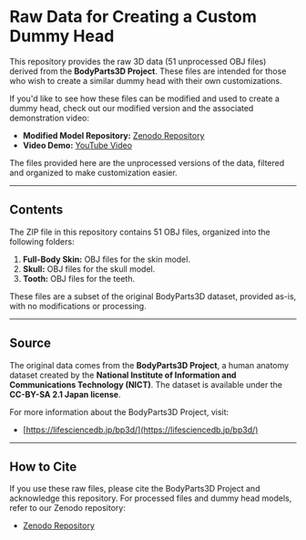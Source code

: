 # **Raw Data for Creating a Custom Dummy Head**

This repository provides the raw 3D data (51 unprocessed OBJ files) derived from the **BodyParts3D Project**. These files are intended for those who wish to create a similar dummy head with their own customizations.

If you'd like to see how these files can be modified and used to create a dummy head, check out our modified version and the associated demonstration video:

- **Modified Model Repository:** [Zenodo Repository](https://doi.org/10.5281/zenodo.13777788)  
- **Video Demo:** [YouTube Video](https://youtu.be/5bxazr6eseA)

The files provided here are the unprocessed versions of the data, filtered and organized to make customization easier.

---

## **Contents**

The ZIP file in this repository contains 51 OBJ files, organized into the following folders:
1. **Full-Body Skin:** OBJ files for the skin model.
2. **Skull:** OBJ files for the skull model.
3. **Tooth:** OBJ files for the teeth.

These files are a subset of the original BodyParts3D dataset, provided as-is, with no modifications or processing.

---

## **Source**

The original data comes from the **BodyParts3D Project**, a human anatomy dataset created by the **National Institute of Information and Communications Technology (NICT)**. The dataset is available under the **CC-BY-SA 2.1 Japan license**.

For more information about the BodyParts3D Project, visit:  
- [https://lifesciencedb.jp/bp3d/](https://lifesciencedb.jp/bp3d/)

---

## **How to Cite**

If you use these raw files, please cite the BodyParts3D Project and acknowledge this repository. For processed files and dummy head models, refer to our Zenodo repository:  
- [Zenodo Repository](https://doi.org/10.5281/zenodo.13777788)
